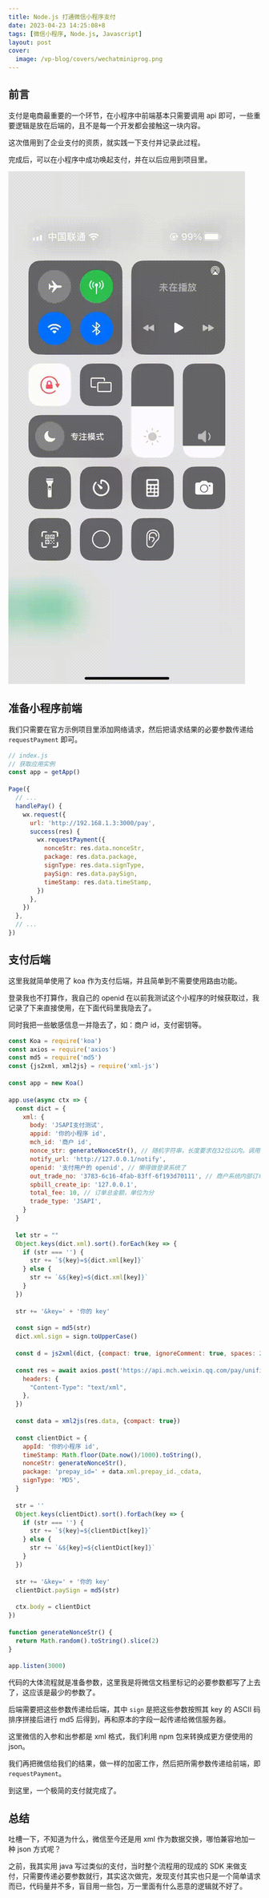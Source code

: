 ```yaml
---
title: Node.js 打通微信小程序支付
date: 2023-04-23 14:25:08+8
tags: [微信小程序, Node.js, Javascript]
layout: post
cover:
  image: /vp-blog/covers/wechatminiprog.png
---
```


## 前言

支付是电商最重要的一个环节，在小程序中前端基本只需要调用 api 即可，一些重要逻辑是放在后端的，且不是每一个开发都会接触这一块内容。

这次借用到了企业支付的资质，就实践一下支付并记录此过程。

完成后，可以在小程序中成功唤起支付，并在以后应用到项目里。

![](/resources/2023-04/09.gif)


## 准备小程序前端

我们只需要在官方示例项目里添加网络请求，然后把请求结果的必要参数传递给 `requestPayment` 即可。

```js
// index.js
// 获取应用实例
const app = getApp()

Page({
  // ...
  handlePay() {
    wx.request({
      url: 'http://192.168.1.3:3000/pay',
      success(res) {
        wx.requestPayment({
          nonceStr: res.data.nonceStr,
          package: res.data.package,
          signType: res.data.signType,
          paySign: res.data.paySign,
          timeStamp: res.data.timeStamp,
        })
      },
    })
  },
  // ...
})
```

## 支付后端

这里我就简单使用了 koa 作为支付后端，并且简单到不需要使用路由功能。

登录我也不打算作，我自己的 openid 在以前我测试这个小程序的时候获取过，我记录了下来直接使用，在下面代码里我隐去了。

同时我把一些敏感信息一并隐去了，如：商户 id，支付密钥等。

```js
const Koa = require('koa')
const axios = require('axios')
const md5 = require('md5')
const {js2xml, xml2js} = require('xml-js')

const app = new Koa()

app.use(async ctx => {
  const dict = {
    xml: {
      body: 'JSAPI支付测试',
      appid: '你的小程序 id',
      mch_id: '商户 id',
      nonce_str: generateNonceStr(), // 随机字符串，长度要求在32位以内。调用随机数函数生成，将得到的值转换为字符串
      notify_url: 'http://127.0.0.1/notify',
      openid: '支付用户的 openid', // 懒得做登录系统了
      out_trade_no: '3783-6c16-4fab-83ff-6f193d70111', // 商户系统内部订单号，要求32个字符内，只能是数字、大小写字母_-|*且在同一个商户号下唯一
      spbill_create_ip: '127.0.0.1',
      total_fee: 10, // 订单总金额，单位为分
      trade_type: 'JSAPI',
    }
  }

  let str = ""
  Object.keys(dict.xml).sort().forEach(key => {
    if (str === '') {
      str += `${key}=${dict.xml[key]}`
    } else {
      str += `&${key}=${dict.xml[key]}`
    }
  })

  str += '&key=' + '你的 key'

  const sign = md5(str)
  dict.xml.sign = sign.toUpperCase()

  const d = js2xml(dict, {compact: true, ignoreComment: true, spaces: 2})

  const res = await axios.post('https://api.mch.weixin.qq.com/pay/unifiedorder', d, {
    headers: {
      "Content-Type": "text/xml",
    },
  })

  const data = xml2js(res.data, {compact: true})

  const clientDict = {
    appId: '你的小程序 id',
    timeStamp: Math.floor(Date.now()/1000).toString(),
    nonceStr: generateNonceStr(),
    package: 'prepay_id=' + data.xml.prepay_id._cdata,
    signType: 'MD5',
  }

  str = ''
  Object.keys(clientDict).sort().forEach(key => {
    if (str === '') {
      str += `${key}=${clientDict[key]}`
    } else {
      str += `&${key}=${clientDict[key]}`
    }
  })

  str += '&key=' + '你的 key'
  clientDict.paySign = md5(str)

  ctx.body = clientDict
})

function generateNonceStr() {
  return Math.random().toString().slice(2)
}

app.listen(3000)
```

代码的大体流程就是准备参数，这里我是将微信文档里标记的必要参数都写了上去了，这应该是最少的参数了。

后端需要把这些参数传递给后端，其中 `sign` 是把这些参数按照其 key 的 ASCII 码排序拼接后进行 md5 后得到，再和原本的字段一起传递给微信服务器。

这里微信的入参和出参都是 xml 格式，我们利用 npm 包来转换成更方便使用的 json。

我们再把微信给我们的结果，做一样的加密工作，然后把所需参数传递给前端，即 `requestPayment`。

到这里，一个极简的支付就完成了。


## 总结

吐槽一下，不知道为什么，微信至今还是用 xml 作为数据交换，哪怕兼容地加一种 json 方式呢？

之前，我其实用 java 写过类似的支付，当时整个流程用的现成的 SDK 来做支付，只需要传递必要参数就行，其实这次做完，发现支付其实也只是一个简单请求而已，代码量并不多，盲目用一些包，万一里面有什么恶意的逻辑就不好了。
